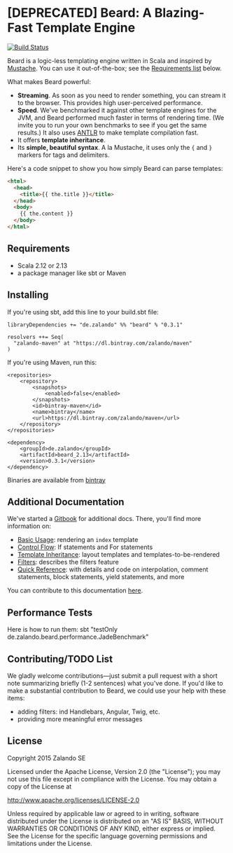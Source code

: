# [DEPRECATED] Beard: A Blazing-Fast Template Engine

[![Build Status](https://travis-ci.org/zalando/beard.svg)](https://travis-ci.org/zalando/beard)

Beard is a logic-less templating engine written in Scala and inspired by [Mustache](https://mustache.github.io/). You can use it out-of-the-box; see the [Requirements list](#requirements) below.

What makes Beard powerful:

  - **Streaming**. As soon as you need to render something, you can stream it to the browser. This provides high user-perceived performance.
  - **Speed**. We've benchmarked it against other template engines for the JVM, and Beard performed much faster in terms of rendering time. (We invite you to run your own benchmarks to see if you get the same results.) It also uses [ANTLR](http://www.antlr.org/) to make template compilation fast.
  - It offers **template inheritance**.
  - Its **simple, beautiful syntax**. A la Mustache, it uses only the `{` and `}` markers for tags and delimiters.

Here's a code snippet to show you how simply Beard can parse templates:

```html
<html>
  <head>
	<title>{{ the.title }}</title>
  </head>
  <body>
	{{ the.content }}
  </body>
</html>
```

## Requirements

- Scala 2.12 or 2.13
- a package manager like sbt or Maven

## Installing

If you're using sbt, add this line to your build.sbt file:

    libraryDependencies += "de.zalando" %% "beard" % "0.3.1"

    resolvers ++= Seq(
      "zalando-maven" at "https://dl.bintray.com/zalando/maven"
    )

If you're using Maven, run this:

    <repositories>
        <repository>
            <snapshots>
                <enabled>false</enabled>
            </snapshots>
            <id>bintray-maven</id>
            <name>bintray</name>
            <url>https://dl.bintray.com/zalando/maven</url>
        </repository>
    </repositories>

    <dependency>
        <groupId>de.zalando</groupId>
        <artifactId>beard_2.13</artifactId>
        <version>0.3.1</version>
    </dependency>

Binaries are available from [bintray](https://dl.bintray.com/zalando/maven/de/zalando/beard_2.13/0.3.1/)

## Additional Documentation

We've started a [Gitbook](https://danpersa.gitbooks.io/beard/content/) for additional docs. There, you'll find more information on:

- [Basic Usage](https://danpersa.gitbooks.io/beard/content/chapter-1-basic-usage.html): rendering an `index` template
- [Control Flow](https://danpersa.gitbooks.io/beard/content/chapter-2-control-flow.html): If statements and For statements
- [Template Inheritance](https://danpersa.gitbooks.io/beard/content/chapter-3-template-inheritance.html): layout templates and templates-to-be-rendered
- [Filters](https://danpersa.gitbooks.io/beard/content/chapter-4-filters.html): describes the filters feature
- [Quick Reference](https://danpersa.gitbooks.io/beard/content/chapter-5-quick-reference.html): with details and code on interpolation, comment statements, block statements, yield statements, and more

You can contribute to this documentation [here](https://github.com/danpersa/beard-book).

## Performance Tests

Here is how to run them:
    sbt "testOnly de.zalando.beard.performance.JadeBenchmark"

## Contributing/TODO List

We gladly welcome contributions—just submit a pull request with a short note summarizing briefly (1-2 sentences) what you've done. If you'd like to make a substantial contribution to Beard, we could use your help with these items:
- adding filters: ind Handlebars, Angular, Twig, etc.
- providing more meaningful error messages

## License
Copyright 2015 Zalando SE

Licensed under the Apache License, Version 2.0 (the "License"); you may not use this file except in compliance with the License. You may obtain a copy of the License at

http://www.apache.org/licenses/LICENSE-2.0

Unless required by applicable law or agreed to in writing, software distributed under the License is distributed on an "AS IS" BASIS, WITHOUT WARRANTIES OR CONDITIONS OF ANY KIND, either express or implied. See the License for the specific language governing permissions and limitations under the License.
